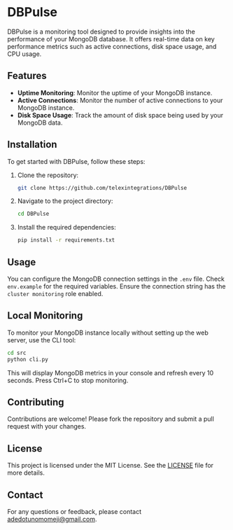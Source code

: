# DBPulse

DBPulse is a monitoring tool designed to provide insights into the performance of your MongoDB database. It offers real-time data on key performance metrics such as active connections, disk space usage, and CPU usage.

## Features

- **Uptime Monitoring**: Monitor the uptime of your MongoDB instance.
- **Active Connections**: Monitor the number of active connections to your MongoDB instance.
- **Disk Space Usage**: Track the amount of disk space being used by your MongoDB data.

## Installation

To get started with DBPulse, follow these steps:

1. Clone the repository:

   ```bash
   git clone https://github.com/telexintegrations/DBPulse
   ```

2. Navigate to the project directory:

   ```bash
   cd DBPulse
   ```

3. Install the required dependencies:

   ```bash
   pip install -r requirements.txt
   ```

## Usage 

You can configure the MongoDB connection settings in the `.env` file. Check `env.example` for the required variables. Ensure the connection string has the `cluster monitoring` role enabled.

## Local Monitoring

To monitor your MongoDB instance locally without setting up the web server, use the CLI tool:

```bash
cd src
python cli.py
```

This will display MongoDB metrics in your console and refresh every 10 seconds. Press Ctrl+C to stop monitoring.

## Contributing

Contributions are welcome! Please fork the repository and submit a pull request with your changes.

## License

This project is licensed under the MIT License. See the [LICENSE](LICENSE) file for more details.

## Contact

For any questions or feedback, please contact [adedotunomomeji@gmail.com](mailto:adedotunomomeji@gmail.com).
